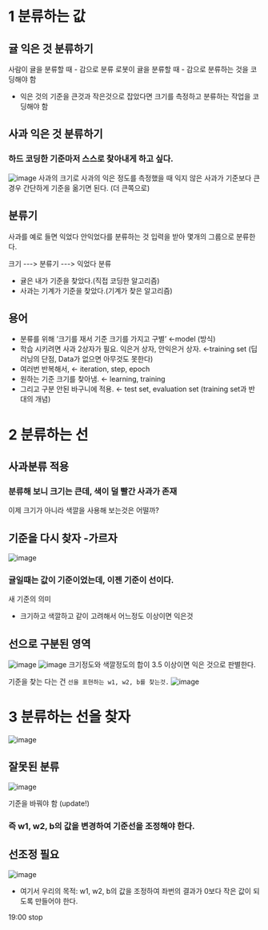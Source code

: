 # 1 분류하는 값

## 귤 익은 것 분류하기
사람이 귤을 분류할 때 - 감으로 분류
로봇이 귤을 분류할 때 - 감으로 분류하는 것을 코딩해야 함

- 익은 것의 기준을 큰것과 작은것으로 잡았다면 크기를 측정하고 분류하는 작업을 코딩해야 함

## 사과 익은 것 분류하기
### 하드 코딩한 기준마저 스스로 찾아내게 하고 싶다.

![image](https://user-images.githubusercontent.com/79196616/110336963-bbc2ec00-8068-11eb-9dcd-b02f8dc5a437.png)
사과의 크기로 사과의 익은 정도를 측정했을 때 익지 않은 사과가 기준보다 큰 경우
간단하게 기준을 옮기면 된다. (더 큰쪽으로)

## 분류기
사과를 예로 들면 익었다 안익었다를 분류하는 것
입력을 받아 몇개의 그룹으로 분류한다.

  크기 ---> 분류기 ---> 익었다 분류

- 귤은 내가 기준을 찾았다.(직접 코딩한 알고리즘)
- 사과는 기계가 기준을 찾았다.(기계가 찾은 알고리즘)

## 용어
- 분류를 위해 ‘크기를 재서 기준 크기를 가지고 구별’ ←model (방식)
- 학습 시키려면 사과 2상자가 필요. 익은거 상자, 안익은거 상자. ←training set (딥러닝의 단점, Data가 없으면 아무것도 못한다)
- 여러번 반복해서, ← iteration, step, epoch
- 원하는 기준 크기를 찾아냄. ← learning, training
- 그리고 구분 안된 바구니에 적용. ← test set, evaluation set (training set과 반대의 개념)

# 2 분류하는 선

## 사과분류 적용
### 분류해 보니 크기는 큰데, 색이 덜 빨간 사과가 존재

이제 크기가 아니라 색깔을 사용해 보는것은 어떨까?

## 기준을 다시 찾자 -가르자
![image](https://user-images.githubusercontent.com/79196616/110337117-e9a83080-8068-11eb-8e91-64acda933fcc.png)

### 귤일때는 값이 기준이었는데, 이젠 기준이 선이다.
새 기준의 의미
  - 크기하고 색깔하고 같이 고려해서 어느정도 이상이면 익은것

## 선으로 구분된 영역
![image](https://user-images.githubusercontent.com/79196616/110337393-3be95180-8069-11eb-972f-7e65be3e21c4.png)
![image](https://user-images.githubusercontent.com/79196616/110337559-64714b80-8069-11eb-9ba2-338a7d0eb892.png)
크기정도와 색깔정도의 합이 3.5 이상이면 익은 것으로 판별한다.

기준을 찾는 다는 건 `선을 표현하는 w1, w2, b를 찾는것.`
![image](https://user-images.githubusercontent.com/79196616/110338119-fed18f00-8069-11eb-9ea2-0b59bfd16cc9.png)

# 3 분류하는 선을 찾자
![image](https://user-images.githubusercontent.com/79196616/110338266-26c0f280-806a-11eb-93a4-7bd3db723765.png)

## 잘못된 분류
![image](https://user-images.githubusercontent.com/79196616/110338490-625bbc80-806a-11eb-8fb6-fc64d1270ad7.png)

기준을 바꿔야 함 (update!)
### 즉 w1, w2, b의 값을 변경하여 기준선을 조정해야 한다.

## 선조정 필요
![image](https://user-images.githubusercontent.com/79196616/110338881-df873180-806a-11eb-924c-e04d8034e927.png)
- 여기서 우리의 목적: w1, w2, b의 값을 조정하여 좌번의 결과가 0보다 작은 값이 되도록 만들어야 한다.

19:00 stop
